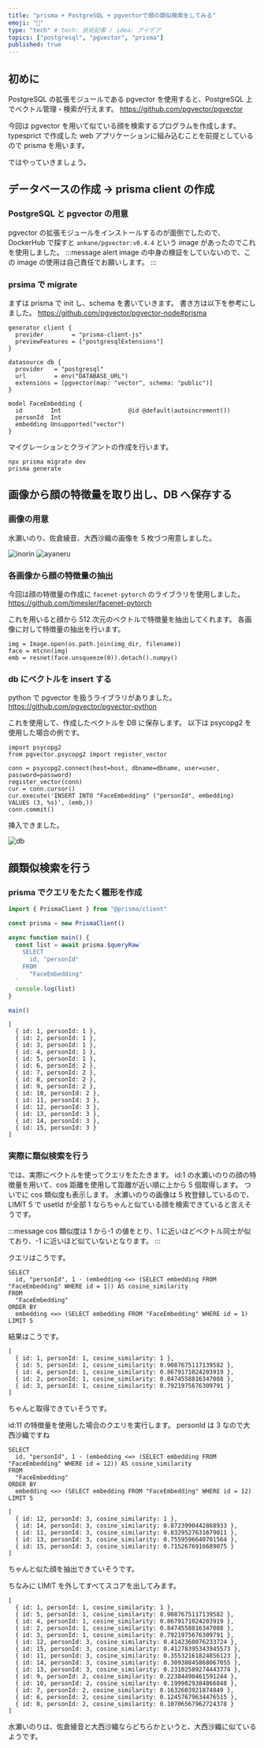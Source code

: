 ```yaml
---
title: "prisma + PostgreSQL + pgvectorで顔の類似検索をしてみる"
emoji: "👩"
type: "tech" # tech: 技術記事 / idea: アイデア
topics: ["postgresql", "pgvector", "prisma"]
published: true
---
```


## 初めに

PostgreSQL の拡張モジュールである pgvector を使用すると、PostgreSQL 上でベクトル管理・検索が行えます。
https://github.com/pgvector/pgvector

今回は pgvector を用いて似ている顔を検索するプログラムを作成します。
typesprict で作成した web アプリケーションに組み込むことを前提としているので prisma を用います。

ではやっていきましょう。

## データベースの作成 → prisma client の作成

### PostgreSQL と pgvector の用意

pgvector の拡張モジュールをインストールするのが面倒でしたので、
DockerHub で探すと `ankane/pgvector:v0.4.4` という image があったのでこれを使用しました。
:::message alert
image の中身の検証をしていないので、この image の使用は自己責任でお願いします。
:::

### prsima で migrate

まずは prisma で init し、schema を書いていきます。
書き方は以下を参考にしました。
https://github.com/pgvector/pgvector-node#prisma

```:schema.prisma
generator client {
  provider        = "prisma-client-js"
  previewFeatures = ["postgresqlExtensions"]
}

datasource db {
  provider   = "postgresql"
  url        = env("DATABASE_URL")
  extensions = [pgvector(map: "vector", schema: "public")]
}

model FaceEmbedding {
  id        Int                   @id @default(autoincrement())
  personId  Int
  embedding Unsupported("vector")
}
```

マイグレーションとクライアントの作成を行います。

```
npx prisma migrate dev
prisma generate
```

## 画像から顔の特徴量を取り出し、DB へ保存する

### 画像の用意

水瀬いのり、佐倉綾音、大西沙織の画像を 5 枚づつ用意しました。

![inorin](/images/4d81aba89b626a/inorin.png)
![ayaneru](/images/4d81aba89b626a/ayaneru.png)

### 各画像から顔の特徴量の抽出

今回は顔の特徴量の作成に `facenet-pytorch` のライブラリを使用しました。
https://github.com/timesler/facenet-pytorch

これを用いると顔から 512 次元のベクトルで特徴量を抽出してくれます。
各画像に対して特徴量の抽出を行います。

```python:
img = Image.open(os.path.join(img_dir, filename))
face = mtcnn(img)
emb = resnet(face.unsqueeze(0)).detach().numpy()
```

### db にベクトルを insert する

python で pgvector を扱うライブラリがありました。
https://github.com/pgvector/pgvector-python

これを使用して、作成したベクトルを DB に保存します。
以下は psycopg2 を使用した場合の例です。

```python:
import psycopg2
from pgvector.psycopg2 import register_vector

conn = psycopg2.connect(host=host, dbname=dbname, user=user, password=password)
register_vector(conn)
cur = conn.cursor()
cur.execute('INSERT INTO "FaceEmbedding" ("personId", embedding) VALUES (3, %s)', (emb,))
conn.commit()
```

挿入できました。

![db](/images/4d81aba89b626a/db.png)

## 顔類似検索を行う

### prisma でクエリをたたく雛形を作成

```ts:main.ts
import { PrismaClient } from "@prisma/client"

const prisma = new PrismaClient()

async function main() {
  const list = await prisma.$queryRaw`
    SELECT
      id, "personId"
    FROM
      "FaceEmbedding"
  `
  console.log(list)
}

main()
```

```:出力
[
  { id: 1, personId: 1 },
  { id: 2, personId: 1 },
  { id: 3, personId: 1 },
  { id: 4, personId: 1 },
  { id: 5, personId: 1 },
  { id: 6, personId: 2 },
  { id: 7, personId: 2 },
  { id: 8, personId: 2 },
  { id: 9, personId: 2 },
  { id: 10, personId: 2 },
  { id: 11, personId: 3 },
  { id: 12, personId: 3 },
  { id: 13, personId: 3 },
  { id: 14, personId: 3 },
  { id: 15, personId: 3 }
]
```

### 実際に類似検索を行う

では、実際にベクトルを使ってクエリをたたきます。
id:1 の水瀬いのりの顔の特徴量を用いて、cos 距離を使用して距離が近い順に上から 5 個取得します。
ついでに cos 類似度も表示します。
水瀬いのりの画像は 5 枚登録しているので、 LIMIT 5 で usetId が全部 1 ならちゃんと似ている顔を検索できていると言えそうです。

:::message
cos 類似度は 1 から-1 の値をとり、1 に近いほどベクトル同士が似ており、-1 に近いほど似ていないとなります。
:::

クエリはこうです。

```sql:
SELECT
  id, "personId", 1 - (embedding <=> (SELECT embedding FROM "FaceEmbedding" WHERE id = 1)) AS cosine_similarity
FROM
  "FaceEmbedding"
ORDER BY
  embedding <=> (SELECT embedding FROM "FaceEmbedding" WHERE id = 1)
LIMIT 5
```

結果はこうです。

```
[
  { id: 1, personId: 1, cosine_similarity: 1 },
  { id: 5, personId: 1, cosine_similarity: 0.9087675117139582 },
  { id: 4, personId: 1, cosine_similarity: 0.8679171024203919 },
  { id: 2, personId: 1, cosine_similarity: 0.8474558816347088 },
  { id: 3, personId: 1, cosine_similarity: 0.7921975676309791 }
]
```

ちゃんと取得できていそうです。

id:11 の特徴量を使用した場合のクエリを実行します。
personId は 3 なので大西沙織ですね

```
SELECT
  id, "personId", 1 - (embedding <=> (SELECT embedding FROM "FaceEmbedding" WHERE id = 12)) AS cosine_similarity
FROM
  "FaceEmbedding"
ORDER BY
  embedding <=> (SELECT embedding FROM "FaceEmbedding" WHERE id = 12)
LIMIT 5
```

```
[
  { id: 12, personId: 3, cosine_similarity: 1 },
  { id: 14, personId: 3, cosine_similarity: 0.8723990442868933 },
  { id: 11, personId: 3, cosine_similarity: 0.8329527631679011 },
  { id: 13, personId: 3, cosine_similarity: 0.7559596640701564 },
  { id: 15, personId: 3, cosine_similarity: 0.7152676916689075 }
]
```

ちゃんと似た顔を抽出できていそうです。

ちなみに LIMIT を外してすべてスコアを出してみます。

```
[
  { id: 1, personId: 1, cosine_similarity: 1 },
  { id: 5, personId: 1, cosine_similarity: 0.9087675117139582 },
  { id: 4, personId: 1, cosine_similarity: 0.8679171024203919 },
  { id: 2, personId: 1, cosine_similarity: 0.8474558816347088 },
  { id: 3, personId: 1, cosine_similarity: 0.7921975676309791 },
  { id: 12, personId: 3, cosine_similarity: 0.4142360076233724 },
  { id: 15, personId: 3, cosine_similarity: 0.41278395343945573 },
  { id: 11, personId: 3, cosine_similarity: 0.35532161824856123 },
  { id: 14, personId: 3, cosine_similarity: 0.30938845868067055 },
  { id: 13, personId: 3, cosine_similarity: 0.23102589274443774 },
  { id: 9, personId: 2, cosine_similarity: 0.22384490461591244 },
  { id: 10, personId: 2, cosine_similarity: 0.1999829384866848 },
  { id: 7, personId: 2, cosine_similarity: 0.1632603921874849 },
  { id: 6, personId: 2, cosine_similarity: 0.12457679634476515 },
  { id: 8, personId: 2, cosine_similarity: 0.10706567962724378 }
]
```

水瀬いのりは、佐倉綾音と大西沙織ならどちらかというと、大西沙織に似ているようです。
